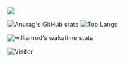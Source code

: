 <img src="[https://wakatime.com/share/@wherbanana/37beaa6c-a23d-45f4-adf4-a0da9552b3a3.svg](https://wakatime.com/share/@wherbanana/37beaa6c-a23d-45f4-adf4-a0da9552b3a3.svg)">

![Anurag's GitHub stats](https://readmestats2.vercel.app/api?username=wherbanana&count_private=true&show_icons=true&theme=Gradient)
![Top Langs](https://readmestats2.vercel.app/api/top-langs/?username=wherbanana&count_private=true&theme=Gradient)

![willianrod's wakatime stats](https://readmestats2.vercel.app/api/wakatime?username=wherbanana)


![Visitor](https://visitor-badge.laobi.icu/badge?page_id=wherbanana)
